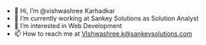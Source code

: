 - 👋 Hi, I’m @vishwashree Karhadkar
- 🌱 I’m currently working at Sankey Solutions as Solution Analyst
- 👀 I’m interested in Web Development
- 📫 How to reach me at VIshwashree.k@sankeysolutions.com

<!---
vishwashree-sankey/vishwashree-sankey is a ✨ special ✨ repository because its `README.md` (this file) appears on your GitHub profile.
You can click the Preview link to take a look at your changes.
--->
